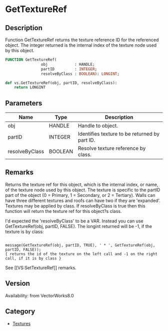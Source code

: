 # GetTextureRef

## Description
Function GetTextureRef returns the texture reference ID for the referenced object. The integer returned is the internal index of the texture node used by this object.

```pascal
FUNCTION GetTextureRef(
				obj            : HANDLE;
				partID         : INTEGER;
				resolveByClass : BOOLEAN): LONGINT;
```

```python
def vs.GetTextureRef(obj, partID, resolveByClass):
    return LONGINT
```

## Parameters
|Name|Type|Description|
|---|---|---|
|obj|HANDLE|Handle to object.|
|partID|INTEGER|Identifies texture to be returned by part ID.|
|resolveByClass|BOOLEAN|Resolve texture reference by class.|

## Remarks
Returns the texture ref for this object, which is the internal index, or name, of the texture node used by this object.  The texture is specific to the partID part of the object (0 = Primary, 1 = Secondary, or 2 = Tertiary).  Walls can have three different textures and roofs can have two if they are 'expanded'.  Textures may be applied by class.  If resolveByClass is true then this function will return the texture ref for this object?s class.


I'd expected the 'resolveByClass' to be a VAR. Instead you can use GetTextureRef(obj, partID, FALSE). The longint returned will be -1, if the texture is by class:

<code lang="pas">
message(GetTextureRef(obj, partID, TRUE), ' * ', GetTextureRef(obj, partID, FALSE));
{ returns the id of the texture on the left call and -1 on the right call, if it is by class }
</code>

See [[VS:SetTextureRef]] remarks.

## Version
Availability: from VectorWorks8.0

## Category
* [Textures](../Categories/Textures.md)
